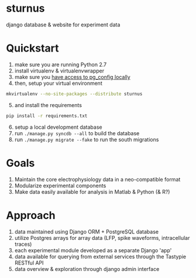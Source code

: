 sturnus
=======

django database &amp; website for experiment data

# Quickstart

1. make sure you are running Python 2.7
2. install virtualenv & virtualenvwrapper
3. make sure you [have access to pg_config locally](https://www.google.com/search?q=psycopg2+pg_config+executable+not+found) 
4. then, setup your virtual environment
```Bash
mkvirtualenv --no-site-packages --distribute sturnus
```
5. and install the requirements
```Bash
pip install -r requirements.txt
```
6. setup a local development database
7. run ```./manage.py syncdb --all``` to build the database
8. run ```./manage.py migrate --fake``` to run the south migrations

# Goals

1. Maintain the core electrophysiology data in a neo-compatible format
2. Modularize experimental components
3. Make data easily available for analysis in Matlab & Python (& R?)

# Approach
1. data maintained using Django ORM + PostgreSQL database
2. utilize Postgres arrays for array data (LFP, spike waveforms, intracellular traces)
2. each experimental module developed as a separate Django 'app'
3. data available for querying from external services through the Tastypie RESTful API
4. data overview & exploration through django admin interface